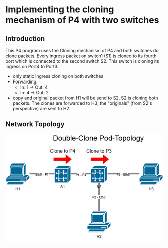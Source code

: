 # Implementing the cloning mechanism of P4 with two switches

## Introduction

This P4 program uses the Cloning mechanism of P4 and both switches do clone packets. Every ingress packet on switch1 (S1) is cloned to its fourth port which is connected to the second switch S2. This switch is cloning its ingress on Port4 to Port3.

- only static ingress cloning on both switches
- Forwarding:
	- In: 1 -> Out: 4
	- In: 4 -> Out: 2
- copy and original packet from H1 will be send to S2. S2 is cloning both packets. The clones are forwarded to H3; the "originals" (from S2's perspective) are sent to H2.

## Network Topology
![alt text](https://github.com/Selltowitz/p4/blob/main/Topo-Drawings/Double-Clone.png?raw=true)

